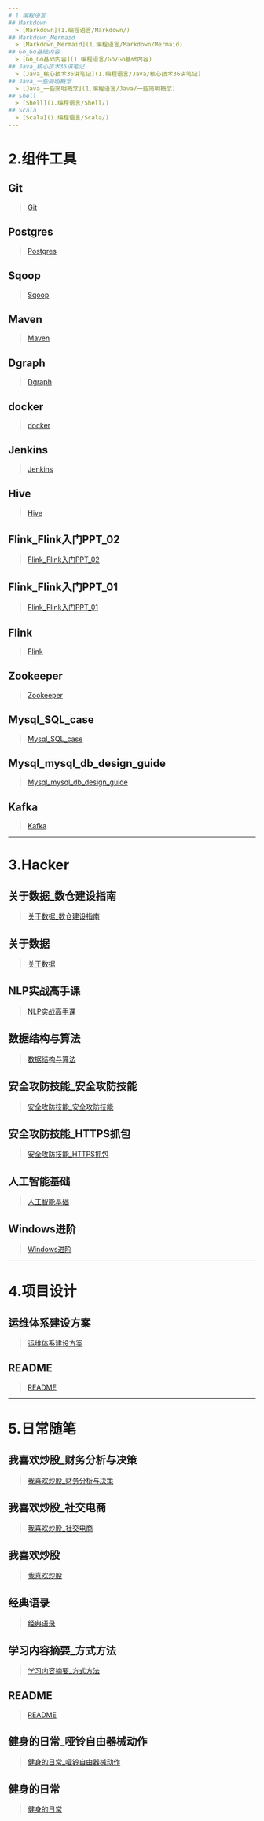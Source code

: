 ```yaml
---
# 1.编程语言 
## Markdown
  > [Markdown](1.编程语言/Markdown/)
## Markdown_Mermaid
  > [Markdown_Mermaid](1.编程语言/Markdown/Mermaid)
## Go_Go基础内容
  > [Go_Go基础内容](1.编程语言/Go/Go基础内容)
## Java_核心技术36讲笔记
  > [Java_核心技术36讲笔记](1.编程语言/Java/核心技术36讲笔记)
## Java_一些简明概念
  > [Java_一些简明概念](1.编程语言/Java/一些简明概念)
## Shell
  > [Shell](1.编程语言/Shell/)
## Scala
  > [Scala](1.编程语言/Scala/)
---
```

# 2.组件工具 
## Git
  > [Git](2.组件工具/Git/)
## Postgres
  > [Postgres](2.组件工具/Postgres/)
## Sqoop
  > [Sqoop](2.组件工具/Sqoop/)
## Maven
  > [Maven](2.组件工具/Maven/)
## Dgraph
  > [Dgraph](2.组件工具/Dgraph/)
## docker
  > [docker](2.组件工具/docker/)
## Jenkins
  > [Jenkins](2.组件工具/Jenkins/)
## Hive
  > [Hive](2.组件工具/Hive/)
## Flink_Flink入门PPT_02
  > [Flink_Flink入门PPT_02](2.组件工具/Flink/Flink入门PPT_02)
## Flink_Flink入门PPT_01
  > [Flink_Flink入门PPT_01](2.组件工具/Flink/Flink入门PPT_01)
## Flink
  > [Flink](2.组件工具/Flink/)
## Zookeeper
  > [Zookeeper](2.组件工具/Zookeeper/)
## Mysql_SQL_case
  > [Mysql_SQL_case](2.组件工具/Mysql/SQL_case)
## Mysql_mysql_db_design_guide
  > [Mysql_mysql_db_design_guide](2.组件工具/Mysql/mysql_db_design_guide)
## Kafka
  > [Kafka](2.组件工具/Kafka/)
---
# 3.Hacker 
## 关于数据_数仓建设指南
  > [关于数据_数仓建设指南](3.Hacker/关于数据/数仓建设指南)
## 关于数据
  > [关于数据](3.Hacker/关于数据/)
## NLP实战高手课
  > [NLP实战高手课](3.Hacker/NLP实战高手课/)
## 数据结构与算法
  > [数据结构与算法](3.Hacker/数据结构与算法/)
## 安全攻防技能_安全攻防技能
  > [安全攻防技能_安全攻防技能](3.Hacker/安全攻防技能/安全攻防技能)
## 安全攻防技能_HTTPS抓包
  > [安全攻防技能_HTTPS抓包](3.Hacker/安全攻防技能/HTTPS抓包)
## 人工智能基础
  > [人工智能基础](3.Hacker/人工智能基础)
## Windows进阶
  > [Windows进阶](3.Hacker/Windows进阶/)
---
# 4.项目设计 
## 运维体系建设方案
  > [运维体系建设方案](4.项目设计/运维体系建设方案)
## README
  > [README](4.项目设计/README)
---
# 5.日常随笔 
## 我喜欢炒股_财务分析与决策
  > [我喜欢炒股_财务分析与决策](5.日常随笔/我喜欢炒股/财务分析与决策)
## 我喜欢炒股_社交电商
  > [我喜欢炒股_社交电商](5.日常随笔/我喜欢炒股/社交电商)
## 我喜欢炒股
  > [我喜欢炒股](5.日常随笔/我喜欢炒股/)
## 经典语录
  > [经典语录](5.日常随笔/经典语录)
## 学习内容摘要_方式方法
  > [学习内容摘要_方式方法](5.日常随笔/学习内容摘要/方式方法)
## README
  > [README](5.日常随笔/README)
## 健身的日常_哑铃自由器械动作
  > [健身的日常_哑铃自由器械动作](5.日常随笔/健身的日常/哑铃自由器械动作)
## 健身的日常
  > [健身的日常](5.日常随笔/健身的日常/)
